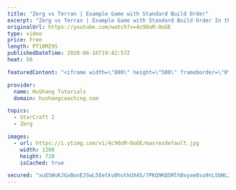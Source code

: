 ```yaml
---
title: "Zerg vs Terran | Example Game with Standard Build Order"
excerpt: "Zerg vs Terran | Example Game with Standard Build Order In this guide we learn how to defend early Terran attacks.  Coaching -------------------------------------------------------------------------- Interested in Starcraft lessons? Check out my website! I would love to help you improve and reach your"
originalUrl: https://youtube.com/watch?v=4c9OoM-OoGE
type: video
price: Free
length: PT10M29S
publishedDateTime: 2020-06-16T19:42:57Z
heat: 50

featuredContent: "<iframe width=\"800\" height=\"500\" frameborder=\"0\" src=\"https://www.youtube.com/embed/4c9OoM-OoGE\" allow=\"accelerometer; autoplay; encrypted-media; gyroscope; picture-in-picture\" allowfullscreen></iframe>"

provider:
  name: HuShang Tutorials
  domain: hushangcoaching.com

topics:
  - StarCraft 2
  - Zerg

images:
  - url: https://i.ytimg.com/vi/4c9OoM-OoGE/maxresdefault.jpg
    width: 1280
    height: 720
    isCached: true

secured: "xuESWuKJGxBooEJSwL5EetkvBhutkUX4S/7PKQ9KQSMlhBvyae0su9nLSbNLZruSkSvDAK7Ml1xLQwU7dYIkGxEzbOikjG/qhVMmyla5c/KsM1XS3BpDzU5x5N2qOTHia8n39/utRcCs8PWxrZWTUg9ag8P/iUcAJtugu0TNk1AqpfOVY9Mg8N0ToI9RXcOwXWl//HUNrL1yxNZ3oEMbEshn+FYgy3KJQjvXcmA4Pz2ws3tSc5P7PwnOIXgo6AQHFbxF/Til8GnTb1AnYEP91TcRvyo5S0aYpYcom2fHhwTZ8pdVJd0kpKpe79GNpxI/hJ0wpg0ig4Tb1Z99jwcSRigNduL32zb8LlHCmJM76TQy7am8AM+3LjFHGuvD+dvoFuPtpjKSPuJ2tytwg5Gy14CNdNwNYKBpZbEMNsR/IeE=;fqOwyr+zIzyiFI1/F3pfKQ=="
---
```


